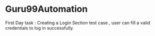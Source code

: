# Guru99Automation
First Day task  : Creating a Login Section test case , user can fill a valid credentials to log in successfully.
